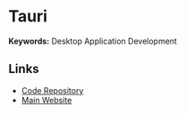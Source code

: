 # Tauri

**Keywords:** Desktop Application Development

<!--
https://github.com/spacedriveapp/spacedrive/blob/main/apps/desktop/package.json
-->

## Links

- [Code Repository](https://github.com/tauri-apps/tauri)
- [Main Website](https://tauri.app)

<!--
## Examples

https://github.com/rajatkulkarni95/buildlog
-->
